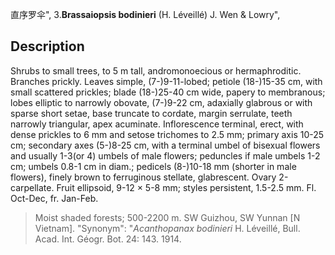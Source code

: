 直序罗伞",
3.**Brassaiopsis bodinieri** (H. Léveillé) J. Wen & Lowry",

## Description
Shrubs to small trees, to 5 m tall, andromonoecious or hermaphroditic. Branches prickly. Leaves simple, (7-)9-11-lobed; petiole (18-)15-35 cm, with small scattered prickles; blade (18-)25-40 cm wide, papery to membranous; lobes elliptic to narrowly obovate, (7-)9-22 cm, adaxially glabrous or with sparse short setae, base truncate to cordate, margin serrulate, teeth narrowly triangular, apex acuminate. Inflorescence terminal, erect, with dense prickles to 6 mm and setose trichomes to 2.5 mm; primary axis 10-25 cm; secondary axes (5-)8-25 cm, with a terminal umbel of bisexual flowers and usually 1-3(or 4) umbels of male flowers; peduncles if male umbels 1-2 cm; umbels 0.8-1 cm in diam.; pedicels (8-)10-18 mm (shorter in male flowers), finely brown to ferruginous stellate, glabrescent. Ovary 2-carpellate. Fruit ellipsoid, 9-12 × 5-8 mm; styles persistent, 1.5-2.5 mm. Fl. Oct-Dec, fr. Jan-Feb.

> Moist shaded forests; 500-2200 m. SW Guizhou, SW Yunnan [N Vietnam].
  "Synonym": "*Acanthopanax bodinieri* H. Léveillé, Bull. Acad. Int. Géogr. Bot. 24: 143. 1914.
